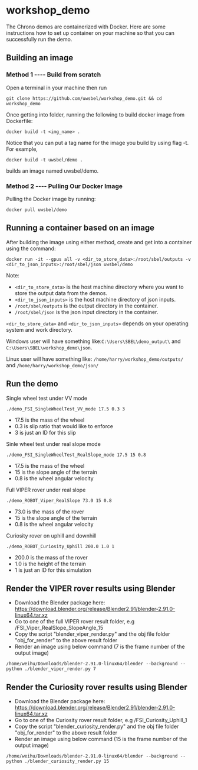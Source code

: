 # workshop_demo
The Chrono demos are containerized with Docker. Here are some instructions how to set up container on your machine so that you can successfully run the demo.

## Building an image
### Method 1 ---- Build from scratch 
Open a terminal in your machine then run 

```git clone https://github.com/uwsbel/workshop_demo.git && cd workshop_demo```

Once getting into folder, running the following to build docker image from Dockerfile:

``` docker build -t <img_name> . ```

Notice that you can put a tag name for the image you build by using flag -t. For example,

``` docker build -t uwsbel/demo . ```

builds an image named uwsbel/demo.


### Method 2 ---- Pulling Our Docker Image

Pulling the Docker image by running:

```docker pull uwsbel/demo```

## Running a container based on an image

After building the image using either method, create and get into a container using the command:

```docker run -it --gpus all -v <dir_to_store_data>:/root/sbel/outputs -v <dir_to_json_inputs>:/root/sbel/json uwsbel/demo ```

Note: 
- ```<dir_to_store_data>``` is the host machine directory where you want to store the output data from the demos. 
- ```<dir_to_json_inputs>``` is the host machine directory of json inputs. 
- ```/root/sbel/outputs``` is the output directory in the container.
- ```/root/sbel/json``` is the json input directory in the container.

```<dir_to_store_data>``` and ```<dir_to_json_inputs>``` depends on your operating system and work directory.

Windows user will have something like:```C:\Users\SBEL\demo_output\``` and ``` C:\Users\SBEL\workshop_demo\json```.

Linux user will have something like: ```/home/harry/workshop_demo/outputs/``` and ```/home/harry/workshop_demo/json/```

## Run the demo
Single wheel test under VV mode

```./demo_FSI_SingleWheelTest_VV_mode 17.5 0.3 3```

- 17.5 is the mass of the wheel
- 0.3 is slip ratio that would like to enforce
- 3 is just an ID for this slip

Sinle wheel test under real slope mode

```./demo_FSI_SingleWheelTest_RealSlope_mode 17.5 15 0.8```

- 17.5 is the mass of the wheel
- 15 is the slope angle of the terrain
- 0.8 is the wheel angular velocity

Full VIPER rover under real slope

```./demo_ROBOT_Viper_RealSlope 73.0 15 0.8```

- 73.0 is the mass of the rover
- 15 is the slope angle of the terrain
- 0.8 is the wheel angular velocity

Curiosity rover on uphill and downhill

```./demo_ROBOT_Curiosity_Uphill 200.0 1.0 1```

- 200.0 is the mass of the rover
- 1.0 is the height of the terrain
- 1 is just an ID for this simulation

## Render the VIPER rover results using Blender
- Download the Blender package here: https://download.blender.org/release/Blender2.91/blender-2.91.0-linux64.tar.xz
- Go to one of the full VIPER rover result folder, e.g /FSI_Viper_RealSlope_SlopeAngle_15
- Copy the script "blender_viper_render.py" and the obj file folder "obj_for_render" to the above result folder
- Render an image using below command (7 is the frame number of the output image)

```/home/weihu/Downloads/blender-2.91.0-linux64/blender --background --python ./blender_viper_render.py 7```

## Render the Curiosity rover results using Blender
- Download the Blender package here: https://download.blender.org/release/Blender2.91/blender-2.91.0-linux64.tar.xz
- Go to one of the Curiosity rover result folder, e.g /FSI_Curiosity_Uphill_1
- Copy the script "blender_curiosity_render.py" and the obj file folder "obj_for_render" to the above result folder
- Render an image using below command (15 is the frame number of the output image)

```/home/weihu/Downloads/blender-2.91.0-linux64/blender --background --python ./blender_curiosity_render.py 15```
